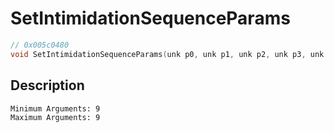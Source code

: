 # SetIntimidationSequenceParams
```c
// 0x005c0480
void SetIntimidationSequenceParams(unk p0, unk p1, unk p2, unk p3, unk p4, unk p5, unk p6, unk p7, unk p8)
```
## Description
```
Minimum Arguments: 9
Maximum Arguments: 9
```
